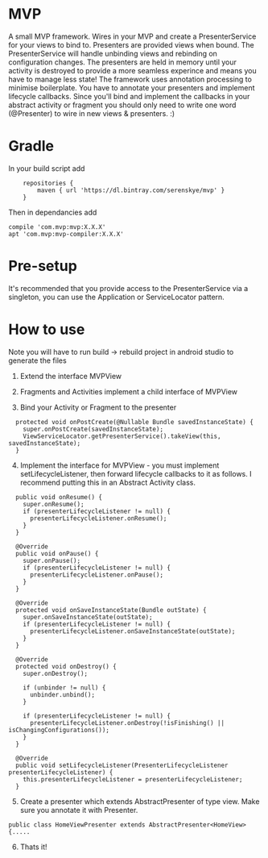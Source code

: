 # MVP
A small MVP framework.  Wires in your MVP and create a PresenterService for your views to bind to. Presenters are provided views when bound. The PresenterService will handle unbinding views and rebinding on configuration changes.  The presenters are held in memory until your activity is destroyed to provide a more seamless experince and means you have to manage less state!  The framework uses annotation processing to minimise boilerplate.  You have to annotate your presenters and implement lifecycle callbacks.  Since you'll bind and implement the callbacks in your abstract activity or fragment you should only need to write one word (@Presenter) to wire in new views & presenters. :)

# Gradle
In your build script add
```
    repositories {
        maven { url 'https://dl.bintray.com/serenskye/mvp' }
    }
```

Then in dependancies add
```
compile 'com.mvp:mvp:X.X.X'
apt 'com.mvp:mvp-compiler:X.X.X'
```

# Pre-setup
It's recommended that you provide access to the PresenterService via a singleton, you can use the Application or ServiceLocator pattern. 

# How to use
Note you will have to run build -> rebuild project in android studio to generate the files

1. Extend the interface MVPView

2. Fragments and Activities implement a child interface of MVPView

3. Bind your Activity or Fragment to the presenter
```@Override
  protected void onPostCreate(@Nullable Bundle savedInstanceState) {
    super.onPostCreate(savedInstanceState);
    ViewServiceLocator.getPresenterService().takeView(this, savedInstanceState);
  }
```

4. Implement the interface for MVPView - you must implement setLifecycleListener, then forward lifecycle callbacks to it as follows.  I recommend putting this in an Abstract Activity class.

```@Override
  public void onResume() {
    super.onResume();
    if (presenterLifecycleListener != null) {
      presenterLifecycleListener.onResume();
    }
  }

  @Override
  public void onPause() {
    super.onPause();
    if (presenterLifecycleListener != null) {
      presenterLifecycleListener.onPause();
    }
  }

  @Override
  protected void onSaveInstanceState(Bundle outState) {
    super.onSaveInstanceState(outState);
    if (presenterLifecycleListener != null) {
      presenterLifecycleListener.onSaveInstanceState(outState);
    }
  }

  @Override
  protected void onDestroy() {
    super.onDestroy();

    if (unbinder != null) {
      unbinder.unbind();
    }

    if (presenterLifecycleListener != null) {
      presenterLifecycleListener.onDestroy(!isFinishing() || isChangingConfigurations());
    }
  }

  @Override
  public void setLifecycleListener(PresenterLifecycleListener presenterLifecycleListener) {
    this.presenterLifecycleListener = presenterLifecycleListener;
  } 
```

  5. Create a presenter which extends AbstractPresenter of type view.  Make sure you annotate it with Presenter.  

```@Presenter
public class HomeViewPresenter extends AbstractPresenter<HomeView> {.....
```

6. Thats it!
  